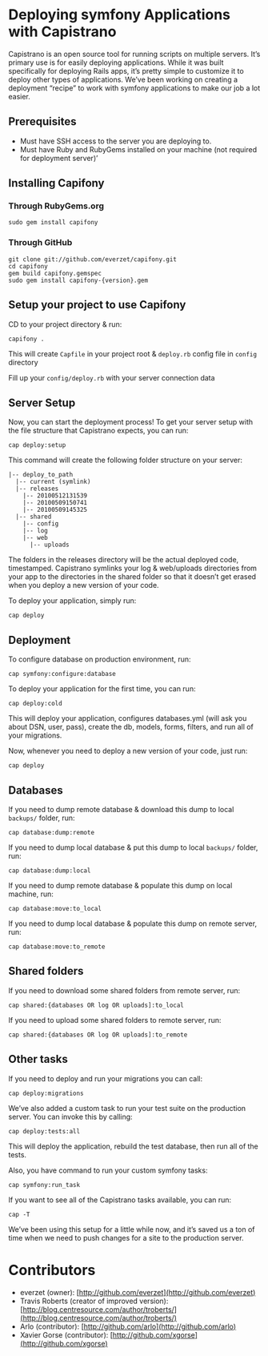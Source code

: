 Deploying symfony Applications with Capistrano
==============================================

Capistrano is an open source tool for running scripts on multiple servers. It’s primary use is for easily deploying applications. While it was built specifically for deploying Rails apps, it’s pretty simple to customize it to deploy other types of applications. We’ve been working on creating a deployment “recipe” to work with symfony applications to make our job a lot easier.

Prerequisites
-------------

- Must have SSH access to the server you are deploying to.
- Must have Ruby and RubyGems installed on your machine (not required for deployment server)’

Installing Capifony
-------------------

### Through RubyGems.org ###

	sudo gem install capifony

### Through GitHub ###

	git clone git://github.com/everzet/capifony.git
	cd capifony
	gem build capifony.gemspec
	sudo gem install capifony-{version}.gem

Setup your project to use Capifony
----------------------------------

CD to your project directory & run:

	capifony .

This will create `Capfile` in your project root & `deploy.rb` config file in `config` directory

Fill up your `config/deploy.rb` with your server connection data

Server Setup
------------

Now, you can start the deployment process! To get your server setup with the file structure that Capistrano expects, you can run:

	cap deploy:setup

This command will create the following folder structure on your server:

	|-- deploy_to_path
	  |-- current (symlink)
	  |-- releases
	    |-- 20100512131539
	    |-- 20100509150741
	    |-- 20100509145325
	  |-- shared
	    |-- config
	    |-- log
	    |-- web
	      |-- uploads

The folders in the releases directory will be the actual deployed code, timestamped. Capistrano symlinks your log & web/uploads directories from your app to the directories in the shared folder so that it doesn’t get erased when you deploy a new version of your code.

To deploy your application, simply run:

	cap deploy

Deployment
----------

To configure database on production environment, run:

	cap symfony:configure:database

To deploy your application for the first time, you can run:

	cap deploy:cold

This will deploy your application, configures databases.yml (will ask you about DSN, user, pass), create the db, models, forms, filters, and run all of your migrations.

Now, whenever you need to deploy a new version of your code, just run:

	cap deploy

Databases
---------

If you need to dump remote database & download this dump to local `backups/` folder, run:

	cap database:dump:remote

If you need to dump local database & put this dump to local `backups/` folder, run:

	cap database:dump:local

If you need to dump remote database & populate this dump on local machine, run:

	cap database:move:to_local

If you need to dump local database & populate this dump on remote server, run:

	cap database:move:to_remote

Shared folders
--------------

If you need to download some shared folders from remote server, run:

	cap shared:{databases OR log OR uploads]:to_local

If you need to upload some shared folders to remote server, run:

	cap shared:{databases OR log OR uploads]:to_remote

Other tasks
-----------

If you need to deploy and run your migrations you can call:

	cap deploy:migrations

We’ve also added a custom task to run your test suite on the production server. You can invoke this by calling:

	cap deploy:tests:all

This will deploy the application, rebuild the test database, then run all of the tests.

Also, you have command to run your custom symfony tasks:

	cap symfony:run_task

If you want to see all of the Capistrano tasks available, you can run:

	cap -T

We’ve been using this setup for a little while now, and it’s saved us a ton of time when we need to push changes for a site to the production server.

Contributors
============

* everzet (owner): [http://github.com/everzet](http://github.com/everzet)
* Travis Roberts (creator of improved version): [http://blog.centresource.com/author/troberts/](http://blog.centresource.com/author/troberts/)
* Arlo (contributor): [http://github.com/arlo](http://github.com/arlo)
* Xavier Gorse (contributor): [http://github.com/xgorse](http://github.com/xgorse)
